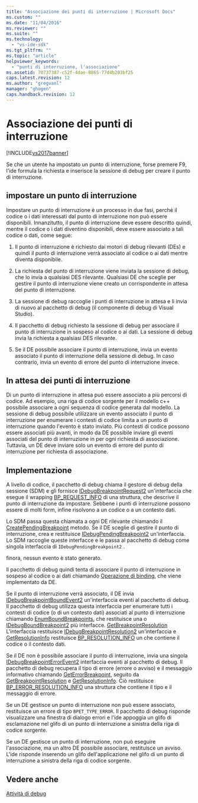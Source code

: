 ```yaml
---
title: "Associazione dei punti di interruzione | Microsoft Docs"
ms.custom: ""
ms.date: "11/04/2016"
ms.reviewer: ""
ms.suite: ""
ms.technology: 
  - "vs-ide-sdk"
ms.tgt_pltfrm: ""
ms.topic: "article"
helpviewer_keywords: 
  - "punti di interruzione, l'associazione"
ms.assetid: 70737387-c52f-4dae-8865-77d4b203bf25
caps.latest.revision: 12
ms.author: "gregvanl"
manager: "ghogen"
caps.handback.revision: 12
---
```

# Associazione dei punti di interruzione
[!INCLUDE[vs2017banner](../../code-quality/includes/vs2017banner.md)]

Se che un utente ha impostato un punto di interruzione, forse premere F9, l'ide formula la richiesta e inserisce la sessione di debug per creare il punto di interruzione.  
  
## impostare un punto di interruzione  
 Impostare un punto di interruzione è un processo in due fasi, perché il codice o i dati interessati dal punto di interruzione non può essere disponibili.  Innanzitutto, il punto di interruzione deve essere descritto quindi, mentre il codice o i dati diventino disponibili, deve essere associato a tali codice o dati, come segue:  
  
1.  Il punto di interruzione è richiesto dai motori di debug rilevanti \(DEs\) e quindi il punto di interruzione verrà associato al codice o ai dati mentre diventa disponibile.  
  
2.  La richiesta del punto di interruzione viene inviata la sessione di debug, che lo invia a qualsiasi DES rilevante.  Qualsiasi DE che sceglie per gestire il punto di interruzione viene creato un corrispondente in attesa del punto di interruzione.  
  
3.  La sessione di debug raccoglie i punti di interruzione in attesa e li invia di nuovo al pacchetto di debug \(il componente di debug di Visual Studio\).  
  
4.  Il pacchetto di debug richiesto la sessione di debug per associare il punto di interruzione in sospeso al codice o ai dati.  La sessione di debug invia la richiesta a qualsiasi DES rilevante.  
  
5.  Se il DE possibile associare il punto di interruzione, invia un evento associato il punto di interruzione della sessione di debug.  In caso contrario, invia un evento di errore del punto di interruzione invece.  
  
## In attesa dei punti di interruzione  
 Di un punto di interruzione in attesa può essere associato a più percorsi di codice.  Ad esempio, una riga di codice sorgente per il modello c\+\+ possibile associare a ogni sequenza di codice generata dal modello.  La sessione di debug possibile utilizzare un evento associato il punto di interruzione per enumerare i contesti di codice limita a un punto di interruzione quando l'evento è stato inviato.  Più contesti di codice possono essere associati più avanti, in modo da DE possibile inviare gli eventi associati del punto di interruzione in per ogni richiesta di associazione.  Tuttavia, un DE deve inviare solo un evento di errore del punto di interruzione per richiesta di associazione.  
  
## Implementazione  
 A livello di codice, il pacchetto di debug chiama il gestore di debug della sessione \(SDM\) e gli fornisce [IDebugBreakpointRequest2](../../extensibility/debugger/reference/idebugbreakpointrequest2.md) un'interfaccia che esegue il wrapping [BP\_REQUEST\_INFO](../../extensibility/debugger/reference/bp-request-info.md) di una struttura, che descrive il punto di interruzione da impostare.  Sebbene i punti di interruzione possono essere di molti form, infine risolvono a un codice o a un contesto dati.  
  
 Lo SDM passa questa chiamata a ogni DE rilevante chiamando il [CreatePendingBreakpoint](../../extensibility/debugger/reference/idebugengine2-creatependingbreakpoint.md) metodo.  Se il DE sceglie di gestire il punto di interruzione, crea e restituisce [IDebugPendingBreakpoint2](../../extensibility/debugger/reference/idebugpendingbreakpoint2.md) un'interfaccia.  Lo SDM raccoglie queste interfacce e le passa al pacchetto di debug come singola interfaccia di `IDebugPendingBreakpoint2` .  
  
 finora, nessun evento è stato generato.  
  
 Il pacchetto di debug quindi tenta di associare il punto di interruzione in sospeso al codice o ai dati chiamando [Operazione di binding](../../extensibility/debugger/reference/idebugpendingbreakpoint2-bind.md), che viene implementato da DE.  
  
 Se il punto di interruzione verrà associato, il DE invia [IDebugBreakpointBoundEvent2](../../extensibility/debugger/reference/idebugbreakpointboundevent2.md) un'interfaccia eventi al pacchetto di debug.  Il pacchetto di debug utilizza questa interfaccia per enumerare tutti i contesti di codice \(o di un contesto dati\) associati al punto di interruzione chiamando [EnumBoundBreakpoints](../../extensibility/debugger/reference/idebugbreakpointboundevent2-enumboundbreakpoints.md), che restituisce una o [IDebugBoundBreakpoint2](../../extensibility/debugger/reference/idebugboundbreakpoint2.md) più interfacce.  [GetBreakpointResolution](../../extensibility/debugger/reference/idebugboundbreakpoint2-getbreakpointresolution.md) L'interfaccia restituisce [IDebugBreakpointResolution2](../../extensibility/debugger/reference/idebugbreakpointresolution2.md) un'interfaccia e [GetResolutionInfo](../../extensibility/debugger/reference/idebugbreakpointresolution2-getresolutioninfo.md) restituisce [BP\_RESOLUTION\_INFO](../../extensibility/debugger/reference/bp-resolution-info.md) un che contiene il codice o il contesto dati.  
  
 Se il DE non è possibile associare il punto di interruzione, invia una singola [IDebugBreakpointErrorEvent2](../../extensibility/debugger/reference/idebugbreakpointerrorevent2.md) interfaccia eventi al pacchetto di debug.  Il pacchetto di debug recupera il tipo di errore \(errore o avviso\) e il messaggio informativo chiamando [GetErrorBreakpoint](../../extensibility/debugger/reference/idebugbreakpointerrorevent2-geterrorbreakpoint.md), seguito da [GetBreakpointResolution](../../extensibility/debugger/reference/idebugerrorbreakpoint2-getbreakpointresolution.md) e [GetResolutionInfo](../../extensibility/debugger/reference/idebugerrorbreakpointresolution2-getresolutioninfo.md).  Ciò restituisce [BP\_ERROR\_RESOLUTION\_INFO](../../extensibility/debugger/reference/bp-error-resolution-info.md) una struttura che contiene il tipo e il messaggio di errore.  
  
 Se un DE gestisce un punto di interruzione non può essere associato, restituisce un errore di tipo `BPET_TYPE_ERROR`.  Il pacchetto di debug risponde visualizzare una finestra di dialogo errori e l'ide appoggia un glifo di esclamazione nel glifo di un punto di interruzione a sinistra della riga di codice sorgente.  
  
 Se un DE gestisce un punto di interruzione, non può eseguire l'associazione, ma un altro DE possibile associare, restituisce un avviso.  L'ide risponde inserendo un glifo dell'applicazione nel glifo di un punto di interruzione a sinistra della riga di codice sorgente.  
  
## Vedere anche  
 [Attività di debug](../../extensibility/debugger/debugging-tasks.md)